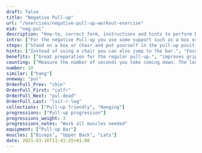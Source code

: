 ```yaml
---
draft: false
title: "Negative Pull-up"
url: "/exercises/negative-pull-up-workout-exercise"
eid: "neg-pul"
description: "How-to, correct form, instructions and hints to perform Negative Pull-up. Similar exercises and video demo"
intro: ["For the negative Pull-up you use some support such as a box or chair, to raise your chin to the bar level. The exercise is focused on the descent part of the pull-up, and an excellent preparation for the regular pull-up."]
steps: ["Stand on a box or chair and put yourself in the pull-up position, chin above the bar.", "Slowly straighten your arms, taking 10 to 15 seconds to come to the lower position.", "Finish only when your arms are fully extended.", "This is one repetition."]
hints: ["Instead of using a chair you can also jump to the bar.", "Focus on your form keeping your body straight and core engaged.", "Avoid balancing."]
benefits: ["Great preparation for the regular pull-up.", "improves grip strength.", "Helps building body control and preparation."]
counting: ["Measure the number of seconds you take coming down. The longer the better. Count 'hanging exercises' in a period and include this one in your list."]
number: 10
similar: ["hang"]
oneway: "pul"
OrderFull_Prev: "chin"
OrderFull_First: "calfr"
OrderFull_Next: "pul-dead"
OrderFull_Last: "lsit-r-leg"
collections: ["Pull-up friendly", "Hanging"]
progressions: ["Pull-up progression"]
progressions_weight: 3
progressions_notes: "Work all muscles needed"
equipment: ["Pull-up Bar"]
muscles: ["Biceps", "Upper Back", "Lats"]
date: 2021-03-16T11:41:25+01:00
---
```

